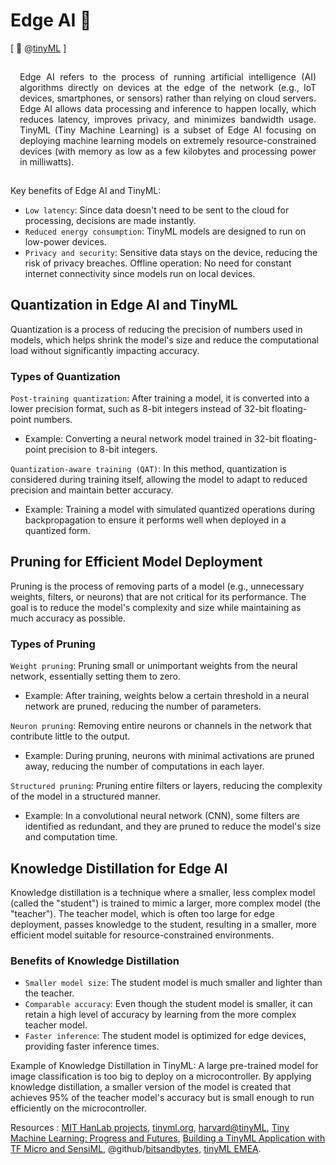 # Edge AI 🦙

[ 🦙 @[tinyML](https://www.youtube.com/@MITHANLab/live) ]

<p class="ex1" align="justify" style="padding: 15px 15px 15px 15px">
Edge AI refers to the process of running artificial intelligence (AI) algorithms directly on devices at the edge of the network (e.g., IoT devices, smartphones, or sensors) rather than relying on cloud servers. Edge AI allows data processing and inference to happen locally, which reduces latency, improves privacy, and minimizes bandwidth usage. TinyML (Tiny Machine Learning) is a subset of Edge AI focusing on deploying machine learning models on extremely resource-constrained devices (with memory as low as a few kilobytes and processing power in milliwatts).
</p>

Key benefits of Edge AI and TinyML:

+ `Low latency`: Since data doesn't need to be sent to the cloud for processing, decisions are made instantly.
+ `Reduced energy consumption`: TinyML models are designed to run on low-power devices.
+ `Privacy and security`: Sensitive data stays on the device, reducing the risk of privacy breaches.
Offline operation: No need for constant internet connectivity since models run on local devices.

## Quantization in Edge AI and TinyML
Quantization is a process of reducing the precision of numbers used in models, which helps shrink the model's size and reduce the computational load without significantly impacting accuracy.

### Types of Quantization
`Post-training quantization`: After training a model, it is converted into a lower precision format, such as 8-bit integers instead of 32-bit floating-point numbers.
+ Example: Converting a neural network model trained in 32-bit floating-point precision to 8-bit integers.

`Quantization-aware training (QAT)`: In this method, quantization is considered during training itself, allowing the model to adapt to reduced precision and maintain better accuracy.
+ Example: Training a model with simulated quantized operations during backpropagation to ensure it performs well when deployed in a quantized form.


## Pruning for Efficient Model Deployment
Pruning is the process of removing parts of a model (e.g., unnecessary weights, filters, or neurons) that are not critical for its performance. The goal is to reduce the model's complexity and size while maintaining as much accuracy as possible.

### Types of Pruning
`Weight pruning`: Pruning small or unimportant weights from the neural network, essentially setting them to zero.

+ Example: After training, weights below a certain threshold in a neural network are pruned, reducing the number of parameters.

`Neuron pruning`: Removing entire neurons or channels in the network that contribute little to the output.

+ Example: During pruning, neurons with minimal activations are pruned away, reducing the number of computations in each layer.

`Structured pruning`: Pruning entire filters or layers, reducing the complexity of the model in a structured manner.

+ Example: In a convolutional neural network (CNN), some filters are identified as redundant, and they are pruned to reduce the model's size and computation time.

## Knowledge Distillation for Edge AI
Knowledge distillation is a technique where a smaller, less complex model (called the "student") is trained to mimic a larger, more complex model (the "teacher"). The teacher model, which is often too large for edge deployment, passes knowledge to the student, resulting in a smaller, more efficient model suitable for resource-constrained environments.

### Benefits of Knowledge Distillation
+ `Smaller model size`: The student model is much smaller and lighter than the teacher.
+ `Comparable accuracy`: Even though the student model is smaller, it can retain a high level of accuracy by learning from the more complex teacher model.
+ `Faster inference`: The student model is optimized for edge devices, providing faster inference times.

Example of Knowledge Distillation in TinyML:
A large pre-trained model for image classification is too big to deploy on a microcontroller. By applying knowledge distillation, a smaller version of the model is created that achieves 95% of the teacher model's accuracy but is small enough to run efficiently on the microcontroller.

Resources : [MIT HanLab projects](https://hanlab.mit.edu/projects/tinyml), [tinyml.org](https://www.tinyml.org/), [harvard@tinyML](https://pll.harvard.edu/course/fundamentals-tinyml), [Tiny Machine Learning: Progress and Futures](https://arxiv.org/abs/2403.19076), [Building a TinyML Application with TF Micro and SensiML](https://blog.tensorflow.org/2021/05/building-tinyml-application-with-tf-micro-and-sensiml.html), @github/[bitsandbytes](https://github.com/bitsandbytes-foundation/bitsandbytes), [tinyML EMEA](https://www.youtube.com/watch?v=NY4cCLw5C_o&list=PLeisuBi-nfBO6Lgt98eBjM52Byu1GrI9p).